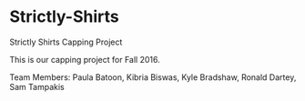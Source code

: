 # Strictly-Shirts
Strictly Shirts Capping Project  

This is our capping project for Fall 2016.

Team Members: Paula Batoon, Kibria Biswas, Kyle Bradshaw, Ronald Dartey, Sam Tampakis